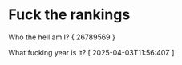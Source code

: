 # Fuck the rankings

Who the hell am I?
{ 26789569 }

What fucking year is it?
[ 2025-04-03T11:56:40Z ]
